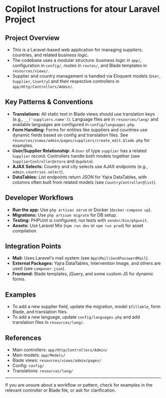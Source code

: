 # Copilot Instructions for atour Laravel Project

## Project Overview
- This is a Laravel-based web application for managing suppliers, countries, and related business logic.
- The codebase uses a modular structure: business logic in `app/`, configuration in `config/`, routes in `routes/`, and Blade templates in `resources/views/`.
- Supplier and country management is handled via Eloquent models (`User`, `Supplier`, `Country`) and their respective controllers in `app/Http/Controllers/Admin/`.

## Key Patterns & Conventions
- **Translations:** All static text in Blade views should use translation keys (e.g., `__('suppliers.name')`). Language files are in `resources/lang/` and available languages are configured in `config/languages.php`.
- **Form Handling:** Forms for entities like suppliers and countries use dynamic fields based on config and translation files. See `resources/views/admin/pages/suppliers/create_edit.blade.php` for examples.
- **User/Supplier Relationship:** A `User` of type `supplier` has a related `Supplier` record. Controllers handle both models together (see `SupplierController@store` and `@update`).
- **AJAX Selects:** Country and city selects use AJAX endpoints (e.g., `admin.countries.select`).
- **DataTables:** List endpoints return JSON for Yajra DataTables, with columns often built from related models (see `CountryController@list`).

## Developer Workflows
- **Run the app:** Use `php artisan serve` or Docker (`docker-compose up`).
- **Migrations:** Use `php artisan migrate` for DB setup.
- **Testing:** PHPUnit is configured; run tests with `vendor/bin/phpunit`.
- **Assets:** Use Laravel Mix (`npm run dev` or `npm run prod`) for asset compilation.

## Integration Points
- **Mail:** Uses Laravel's mail system (see `App\Mail\SendPasswordMail`).
- **External Packages:** Yajra DataTables, Intervention Image, and others are used (see `composer.json`).
- **Frontend:** Blade templates, jQuery, and some custom JS for dynamic forms.

## Examples
- To add a new supplier field, update the migration, model `$fillable`, form Blade, and translation files.
- To add a new language, update `config/languages.php` and add translation files in `resources/lang/`.

## References
- Main controllers: `app/Http/Controllers/Admin/`
- Main models: `app/Models/`
- Blade views: `resources/views/admin/pages/`
- Config: `config/`
- Translations: `resources/lang/`

---
If you are unsure about a workflow or pattern, check for examples in the relevant controller or Blade file, or ask for clarification.
